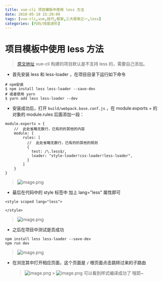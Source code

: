 ```yaml
---
title: vue-cli 项目模板中使用 less 方法
date: 2018-05-10 15:20:09
tags: [vue-cli,vue,技巧,框架,三大框架之一,less]
categories: [代码/技能进阶]
---
```


# 项目模板中使用 less 方法

> [原文地址](https://www.aaa1a.xyz/movie/guochanzipai/bc1c9e69d117b5c3be822ca22b137f08.html)
> vue-cli 构建的项目默认是不支持 less 的，需要自己添加。

* 首先安装 less 和 less-loader ，在项目目录下运行如下命令

```
# npm安装
$ npm install less less-loader --save-dev
# 或者使用 yarn
$ yarn add less less-loader --dev
```

* 安装成功后，打开 `build/webpack.base.conf.js` ，在 module.exports = 的对象的 module.rules 后面添加一段：

```
module.exports = {
    //  此处省略无数行，已有的的其他的内容
    module: {
        rules: [
          //  此处省略无数行，已有的的其他的规则
          {
            test: /\.less$/,
            loader: "style-loader!css-loader!less-loader",
          }
        ]
    }
}
```

> ![image.png](https://upload-images.jianshu.io/upload_images/9064013-95d3d7b8e6322323.png?imageMogr2/auto-orient/strip%7CimageView2/2/w/1240)

* 最后在代码中的 style 标签中 加上 lang="less" 属性即可

```
<style scoped lang="less">

</style>
```

> ![image.png](https://upload-images.jianshu.io/upload_images/9064013-e3209b87b6bb3246.png?imageMogr2/auto-orient/strip%7CimageView2/2/w/1240)

* 之后在项目中测试是否成功

```
npm install less less-loader --save-dev
npm run dev
```

> ![image.png](https://upload-images.jianshu.io/upload_images/9064013-dcf44d997dfc0d6f.png?imageMogr2/auto-orient/strip%7CimageView2/2/w/1240)

* 在浏览其中打开相应页面，这个页面是 `/` 根页面点击跳转过来的子路由
  > ![image.png](https://upload-images.jianshu.io/upload_images/9064013-474597ff79c71913.png?imageMogr2/auto-orient/strip%7CimageView2/2/w/1240) > ![image.png](https://upload-images.jianshu.io/upload_images/9064013-3a535950b2f0d7c4.png?imageMogr2/auto-orient/strip%7CimageView2/2/w/1240)
  > 可以看到样式编译成功了 哦耶~
